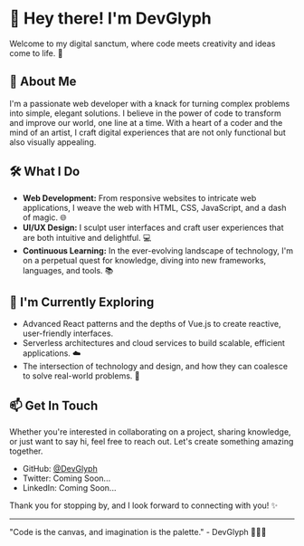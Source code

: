 # 👋 Hey there! I'm DevGlyph

Welcome to my digital sanctum, where code meets creativity and ideas come to life. 🌟

## 🚀 About Me
I'm a passionate web developer with a knack for turning complex problems into simple, elegant solutions. I believe in the power of code to transform and improve our world, one line at a time. With a heart of a coder and the mind of an artist, I craft digital experiences that are not only functional but also visually appealing.

## 🛠️ What I Do
- **Web Development:** From responsive websites to intricate web applications, I weave the web with HTML, CSS, JavaScript, and a dash of magic. 🌐
- **UI/UX Design:** I sculpt user interfaces and craft user experiences that are both intuitive and delightful. 💻
- **Continuous Learning:** In the ever-evolving landscape of technology, I'm on a perpetual quest for knowledge, diving into new frameworks, languages, and tools. 📚

## 🌱 I'm Currently Exploring
- Advanced React patterns and the depths of Vue.js to create reactive, user-friendly interfaces.
- Serverless architectures and cloud services to build scalable, efficient applications. ☁️
- The intersection of technology and design, and how they can coalesce to solve real-world problems. 🎨

## 📫 Get In Touch
Whether you're interested in collaborating on a project, sharing knowledge, or just want to say hi, feel free to reach out. Let's create something amazing together.

- GitHub: [@DevGlyph](https://github.com/DevGlyph)
- Twitter: Coming Soon...
- LinkedIn: Coming Soon...

Thank you for stopping by, and I look forward to connecting with you! ✨

---

"Code is the canvas, and imagination is the palette." - DevGlyph 🎨👨‍💻


<!---
DevGlyph/DevGlyph is a ✨ special ✨ repository because its `README.md` (this file) appears on your GitHub profile.
You can click the Preview link to take a look at your changes.
--->
